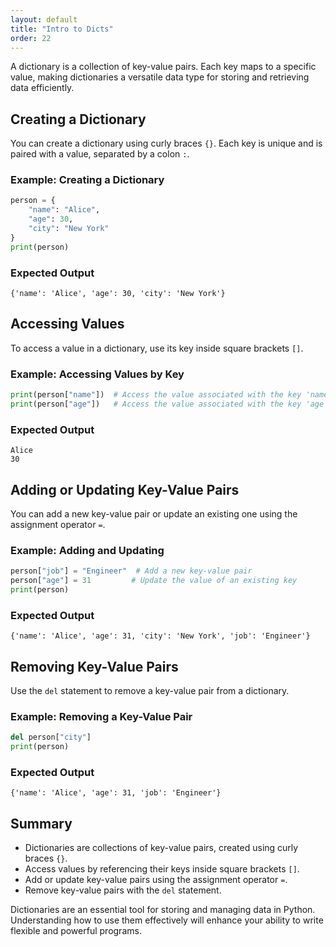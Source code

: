 ```yaml
---
layout: default
title: "Intro to Dicts"
order: 22
---
```


A dictionary is a collection of key-value pairs. Each key maps to a specific value, making dictionaries a versatile data type for storing and retrieving data efficiently.

## Creating a Dictionary

You can create a dictionary using curly braces `{}`. Each key is unique and is paired with a value, separated by a colon `:`.

### Example: Creating a Dictionary

```python
person = {
    "name": "Alice",
    "age": 30,
    "city": "New York"
}
print(person)
```

### Expected Output

```plaintext
{'name': 'Alice', 'age': 30, 'city': 'New York'}
```

## Accessing Values

To access a value in a dictionary, use its key inside square brackets `[]`.

### Example: Accessing Values by Key

```python
print(person["name"])  # Access the value associated with the key 'name'
print(person["age"])   # Access the value associated with the key 'age'
```

### Expected Output

```plaintext
Alice
30
```

## Adding or Updating Key-Value Pairs

You can add a new key-value pair or update an existing one using the assignment operator `=`.

### Example: Adding and Updating

```python
person["job"] = "Engineer"  # Add a new key-value pair
person["age"] = 31         # Update the value of an existing key
print(person)
```

### Expected Output

```plaintext
{'name': 'Alice', 'age': 31, 'city': 'New York', 'job': 'Engineer'}
```

## Removing Key-Value Pairs

Use the `del` statement to remove a key-value pair from a dictionary.

### Example: Removing a Key-Value Pair

```python
del person["city"]
print(person)
```

### Expected Output

```plaintext
{'name': 'Alice', 'age': 31, 'job': 'Engineer'}
```

## Summary

- Dictionaries are collections of key-value pairs, created using curly braces `{}`.
- Access values by referencing their keys inside square brackets `[]`.
- Add or update key-value pairs using the assignment operator `=`.
- Remove key-value pairs with the `del` statement.

Dictionaries are an essential tool for storing and managing data in Python. Understanding how to use them effectively will enhance your ability to write flexible and powerful programs.
